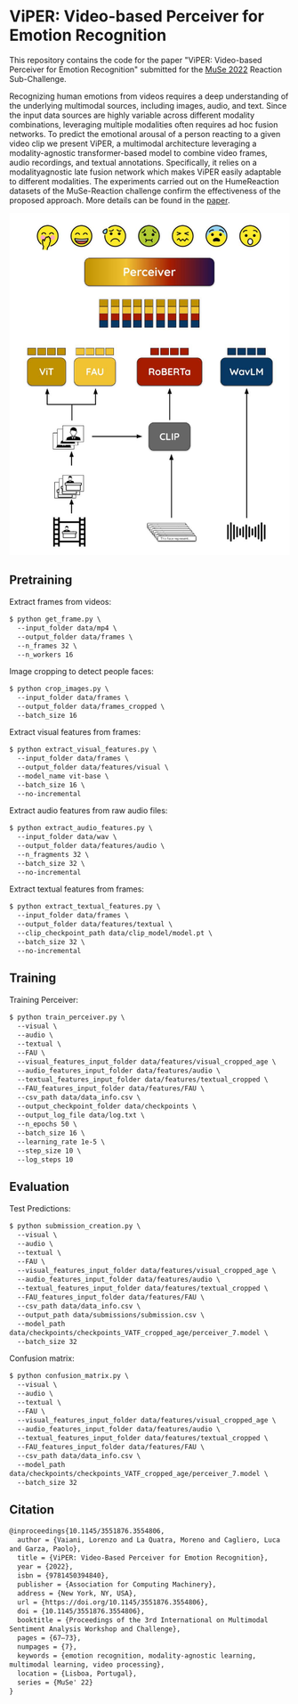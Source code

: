 # ViPER: Video-based Perceiver for Emotion Recognition

This repository contains the code for the paper "ViPER: Video-based Perceiver for Emotion Recognition" submitted for the [MuSe 2022](https://www.muse-challenge.org/muse2022) Reaction Sub-Challenge.

Recognizing human emotions from videos requires a deep understanding of the underlying multimodal sources, including images, audio, and text. Since the input data sources are highly variable across different modality combinations, leveraging multiple modalities often requires ad hoc fusion networks. To predict the emotional arousal of a person reacting to a given video clip we present ViPER, a multimodal architecture leveraging a modality-agnostic transformer-based model to combine video frames, audio recordings, and textual annotations. Specifically, it relies on a modalityagnostic late fusion network which makes ViPER easily adaptable to different modalities. The experiments carried out on the HumeReaction datasets of the MuSe-Reaction challenge confirm the effectiveness of the proposed approach. More details can be found in the [paper](https://dl.acm.org/doi/10.1145/3551876.3554806).

<p align="center">
  <img src="ViPER.jpg">
</p>

## Pretraining

Extract frames from videos:

```
$ python get_frame.py \
  --input_folder data/mp4 \
  --output_folder data/frames \
  --n_frames 32 \
  --n_workers 16
```

Image cropping to detect people faces:

```
$ python crop_images.py \
  --input_folder data/frames \
  --output_folder data/frames_cropped \
  --batch_size 16 
```

Extract visual features from frames:

```
$ python extract_visual_features.py \
  --input_folder data/frames \
  --output_folder data/features/visual \
  --model_name vit-base \
  --batch_size 16 \
  --no-incremental
```

Extract audio features from raw audio files:

```
$ python extract_audio_features.py \
  --input_folder data/wav \
  --output_folder data/features/audio \
  --n_fragments 32 \
  --batch_size 32 \
  --no-incremental
```

Extract textual features from frames:

```
$ python extract_textual_features.py \
  --input_folder data/frames \
  --output_folder data/features/textual \
  --clip_checkpoint_path data/clip_model/model.pt \
  --batch_size 32 \
  --no-incremental
```

## Training

Training Perceiver:

```
$ python train_perceiver.py \
  --visual \
  --audio \
  --textual \
  --FAU \
  --visual_features_input_folder data/features/visual_cropped_age \
  --audio_features_input_folder data/features/audio \
  --textual_features_input_folder data/features/textual_cropped \
  --FAU_features_input_folder data/features/FAU \
  --csv_path data/data_info.csv \
  --output_checkpoint_folder data/checkpoints \
  --output_log_file data/log.txt \
  --n_epochs 50 \
  --batch_size 16 \
  --learning_rate 1e-5 \
  --step_size 10 \
  --log_steps 10
```

## Evaluation

Test Predictions:

```
$ python submission_creation.py \
  --visual \
  --audio \
  --textual \
  --FAU \
  --visual_features_input_folder data/features/visual_cropped_age \
  --audio_features_input_folder data/features/audio \
  --textual_features_input_folder data/features/textual_cropped \
  --FAU_features_input_folder data/features/FAU \
  --csv_path data/data_info.csv \
  --output_path data/submissions/submission.csv \
  --model_path data/checkpoints/checkpoints_VATF_cropped_age/perceiver_7.model \
  --batch_size 32
```

Confusion matrix:

```
$ python confusion_matrix.py \
  --visual \
  --audio \
  --textual \
  --FAU \
  --visual_features_input_folder data/features/visual_cropped_age \
  --audio_features_input_folder data/features/audio \
  --textual_features_input_folder data/features/textual_cropped \
  --FAU_features_input_folder data/features/FAU \
  --csv_path data/data_info.csv \
  --model_path data/checkpoints/checkpoints_VATF_cropped_age/perceiver_7.model \
  --batch_size 32
```

## Citation
```
@inproceedings{10.1145/3551876.3554806,
  author = {Vaiani, Lorenzo and La Quatra, Moreno and Cagliero, Luca and Garza, Paolo},
  title = {ViPER: Video-Based Perceiver for Emotion Recognition},
  year = {2022},
  isbn = {9781450394840},
  publisher = {Association for Computing Machinery},
  address = {New York, NY, USA},
  url = {https://doi.org/10.1145/3551876.3554806},
  doi = {10.1145/3551876.3554806},
  booktitle = {Proceedings of the 3rd International on Multimodal Sentiment Analysis Workshop and Challenge},
  pages = {67–73},
  numpages = {7},
  keywords = {emotion recognition, modality-agnostic learning, multimodal learning, video processing},
  location = {Lisboa, Portugal},
  series = {MuSe' 22}
}
```



